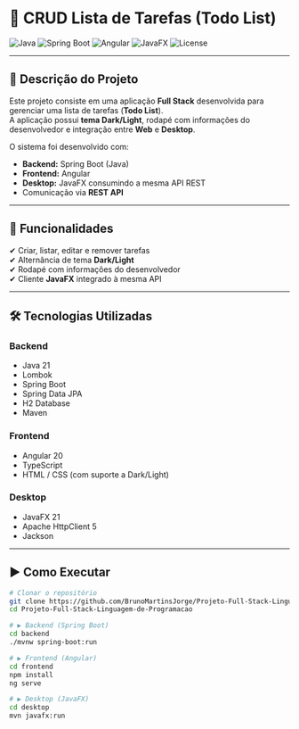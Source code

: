 # 📝 CRUD Lista de Tarefas (Todo List)

![Java](https://img.shields.io/badge/Java-21-red?logo=java)
![Spring Boot](https://img.shields.io/badge/Spring_Boot-3.x-green?logo=springboot)
![Angular](https://img.shields.io/badge/Angular-20-red?logo=angular)
![JavaFX](https://img.shields.io/badge/JavaFX-21-blue?logo=openjdk)
![License](https://img.shields.io/badge/license-MIT-lightgrey)

---

## 📌 Descrição do Projeto
Este projeto consiste em uma aplicação **Full Stack** desenvolvida para gerenciar uma lista de tarefas (**Todo List**).  
A aplicação possui **tema Dark/Light**, rodapé com informações do desenvolvedor e integração entre **Web** e **Desktop**.  

O sistema foi desenvolvido com:
- **Backend:** Spring Boot (Java)
- **Frontend:** Angular  
- **Desktop:** JavaFX consumindo a mesma API REST
- Comunicação via **REST API**

---

## 🚀 Funcionalidades
✔ Criar, listar, editar e remover tarefas  
✔ Alternância de tema **Dark/Light**  
✔ Rodapé com informações do desenvolvedor  
✔ Cliente **JavaFX** integrado à mesma API  

---

## 🛠️ Tecnologias Utilizadas
### Backend
- Java 21
- Lombok
- Spring Boot
- Spring Data JPA
- H2 Database
- Maven

### Frontend
- Angular 20
- TypeScript
- HTML / CSS (com suporte a Dark/Light)

### Desktop
- JavaFX 21
- Apache HttpClient 5
- Jackson

---

## ▶️ Como Executar
```bash
# Clonar o repositório
git clone https://github.com/BrunoMartinsJorge/Projeto-Full-Stack-Linguagem-de-Programacao.git
cd Projeto-Full-Stack-Linguagem-de-Programacao

# ▶️ Backend (Spring Boot)
cd backend
./mvnw spring-boot:run

# ▶️ Frontend (Angular)
cd frontend
npm install
ng serve

# ▶️ Desktop (JavaFX)
cd desktop
mvn javafx:run
